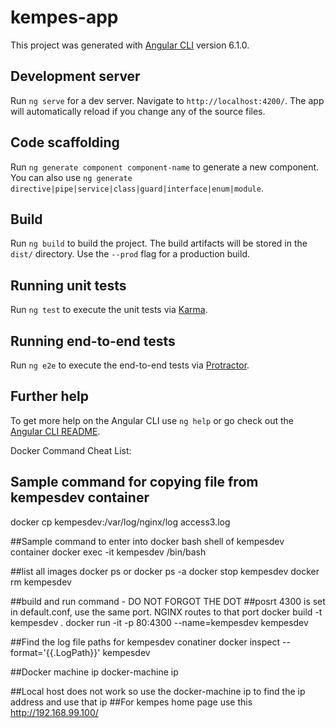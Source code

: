 # kempes-app

This project was generated with [Angular CLI](https://github.com/angular/angular-cli) version 6.1.0.

## Development server

Run `ng serve` for a dev server. Navigate to `http://localhost:4200/`. The app will automatically reload if you change any of the source files.

## Code scaffolding

Run `ng generate component component-name` to generate a new component. You can also use `ng generate directive|pipe|service|class|guard|interface|enum|module`.

## Build

Run `ng build` to build the project. The build artifacts will be stored in the `dist/` directory. Use the `--prod` flag for a production build.

## Running unit tests

Run `ng test` to execute the unit tests via [Karma](https://karma-runner.github.io).

## Running end-to-end tests

Run `ng e2e` to execute the end-to-end tests via [Protractor](http://www.protractortest.org/).

## Further help

To get more help on the Angular CLI use `ng help` or go check out the [Angular CLI README](https://github.com/angular/angular-cli/blob/master/README.md).

Docker Command Cheat List:
## Sample command for copying file from kempesdev container
docker cp kempesdev:/var/log/nginx/log access3.log

##Sample command to enter into docker bash shell of kempesdev container
docker exec -it kempesdev /bin/bash

##list all images
docker ps or docker ps -a
docker stop kempesdev
docker rm kempesdev

##build and run command - DO NOT FORGOT THE DOT
##posrt 4300 is set in default.conf, use the same port. NGINX routes to that port
docker build -t kempesdev .
docker run -it -p 80:4300 --name=kempesdev kempesdev

##Find the log file paths for kempesdev conatiner
docker inspect --format='{{.LogPath}}' kempesdev

##Docker machine ip
docker-machine ip

##Local host does not work so use the docker-machine ip to find the ip address and use that ip
##For kempes home page use this
http://192.168.99.100/
